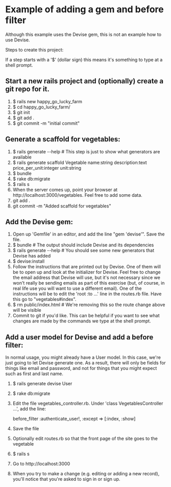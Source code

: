 Example of adding a gem and before filter
=========================================

Although this example uses the Devise gem, this is not an example how to use
Devise.

Steps to create this project:

If a step starts with a '$' (dollar sign) this means it's something to type at a
shell prompt.

## Start a new rails project and (optionally) create a git repo for it.

1. $ rails new happy_go_lucky_farm
2. $ cd happy_go_lucky_farm/
3. $ git init
4. $ git add .
5. $ git commit -m "initial commit"

## Generate a scaffold for vegetables:

1. $ rails generate --help # This step is just to show what generators are available
2. $ rails generate scaffold Vegetable name:string description:text price_per_unit:integer unit:string
3. $ bundle
4. $ rake db:migrate
5. $ rails s
6. When the server comes up, point your browser at http://localhost:3000/vegetables. Feel free to add
   some data.
7. git add .
8. git commit -m "Added scaffold for vegetables"

## Add the Devise gem:

1. Open up 'Gemfile' in an editor, and add the line "gem 'devise'". Save the file.
2. $ bundle # The output should include Devise and its dependencies
3. $ rails generate --help # You should see some new generators that Devise has added
4. $ devise:install
5. Follow the instructions that are printed out by Devise. One of them will be to open
   up and look at the initializer for Devise. Feel free to change the email address
   that Devise will use, but it's not necessary since we won't really be sending
   emails as part of this exercise (but, of course, in real life use you will want
   to use a different email). One of the instructions will be to edit the 'root :to ...'
   line in the routes.rb file. Have this go to "vegetables#index".
6. $ rm public/index.html # We're removing this so the route change above will be visible
7. Commit to git if you'd like. This can be helpful if you want to see what changes
   are made by the commands we type at the shell prompt.

## Add a user model for Devise and add a before filter:

In normal usage, you might already have a User model.  In this case, we're just
going to let Devise generate one. As a result, there will only be fields for
things like email and password, and not for things that you might expect such
as first and last name.

1. $ rails generate devise User
2. $ rake db:migrate
3. Edit the file vegetables_controller.rb. Under 'class VegetablesController ...',
   add the line:

   before_filter :authenticate_user!, :except => [:index, :show]

4. Save the file
5. Optionally edit routes.rb so that the front page of the site goes to the vegetable
5. $ rails s
6. Go to http://localhost:3000
7. When you try to make a change (e.g. editing or adding a new record), you'll notice
   that you're asked to sign in or sign up.


